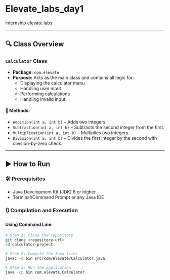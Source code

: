 # Elevate_labs_day1
internship elevate labs 


---

## 🔍 Class Overview

### `Calculator` Class

- **Package:** `com.elevate`
- **Purpose:** Acts as the main class and contains all logic for:
  - Displaying the calculator menu
  - Handling user input
  - Performing calculations
  - Handling invalid input

#### 🔧 Methods:

- `Addition(int a, int b)` – Adds two integers.
- `Subtraction(int a, int b)` – Subtracts the second integer from the first.
- `Multiplication(int a, int b)` – Multiplies two integers.
- `Division(int a, int b)` – Divides the first integer by the second with division-by-zero check.

---

## ▶️ How to Run

### 🛠️ Prerequisites

- Java Development Kit (JDK) 8 or higher
- Terminal/Command Prompt or any Java IDE

### 🔃 Compilation and Execution

#### Using Command Line:

```bash
# Step 1: Clone the repository
git clone <repository-url>
cd calculator-project

# Step 2: Compile the Java files
javac -d bin src/com/elevate/Calculator.java

# Step 3: Run the application
java -cp bin com.elevate.Calculator
